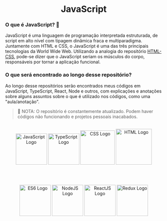 <h1 align="center"> JavaScript </h1>

<h3> O que é JavaScript? 🧠 </h3>
<p> JavaScript é uma linguagem de programação interpretada estruturada, de script em alto nível com tipagem dinâmica fraca e multiparadigma. Juntamente com HTML e CSS, o JavaScript é uma das três principais tecnologias da World Wide Web. Utilizando a analogia do repositório <a href="https://github.com/Pedroo-Nietoo/HTML-CSS-JS/blob/main/README.md">HTML-CSS</a>, pode-se dizer que o JavaScript seriam os músculos do corpo, responsáveis por tornar a aplicação funcional. </p>

<h3> O que será encontrado ao longo desse repositório? </h3>
<p> Ao longo desse repositórios serão encontrados meus códigos em JavaScript, TypeScript, React, Node e outros, com explicações e anotações sobre alguns assuntos sobre o que é utilizado nos códigos, como uma "aula/anotação". </p>

>🛑 NOTA: O repositório é constantemente atualizado. Podem haver códigos não funcionando e projetos pessoais inacabados.

<br>

<div align="center">

<img height="100em" alt="JavaScript Logo" src="https://upload.wikimedia.org/wikipedia/commons/thumb/9/99/Unofficial_JavaScript_logo_2.svg/1200px-Unofficial_JavaScript_logo_2.svg.png"/>
  
<img height="100em" alt="TypeScript Logo" src="https://iconape.com/wp-content/png_logo_vector/typescript.png"/>
  
<img height="110em" alt="CSS Logo" src="https://logospng.org/download/css-3/logo-css-3-2048.png"/>
  
<img height="115em" alt="HTML Logo" src="https://blog-fabrica-prod.s3.amazonaws.com/wp-content/uploads/2018/12/06103758/Html5.ico"/>
  
<br><br>

<img height="100em" alt="ES6 Logo" src="https://walde.co/wp-content/uploads/2016/05/es6-logo.png"/>

<img height="100em" alt="NodeJS Logo" src="https://seeklogo.com/images/N/nodejs-logo-FBE122E377-seeklogo.com.png"/>
  
<img height="100em" alt="ReactJS Logo" src="https://upload.wikimedia.org/wikipedia/commons/thumb/a/a7/React-icon.svg/2300px-React-icon.svg.png"/>
  
<img height="100em" alt="Redux Logo" src="https://seeklogo.com/images/R/redux-logo-9CA6836C12-seeklogo.com.png"/>
</div>
